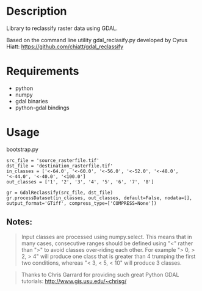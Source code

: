 Description
============

Library to reclassify raster data using GDAL.

Based on the command line utility gdal_reclasify.py 
developed by Cyrus Hiatt:
https://github.com/chiatt/gdal_reclassify

Requirements
=============

* python
* numpy
* gdal binaries
* python-gdal bindings

Usage
=======

bootstrap.py

```
src_file = 'source_rasterfile.tif'
dst_file = 'destination_rasterfile.tif'
in_classes = ['<-64.0', '<-60.0', '<-56.0', '<-52.0', '<-48.0', '<-44.0', '<-40.0', '<100.0']
out_classes = ['1', '2', '3', '4', '5', '6', '7', '8']

gr = GdalReclassify(src_file, dst_file)
gr.processDataset(in_classes, out_classes, default=False, nodata=[], output_format='GTiff', compress_type=['COMPRESS=None'])
```


Notes:
------


>Input classes are processed using numpy.select. This means that in many cases, consecutive ranges should be defined using "<" rather than ">" to avoid classes over-riding each other.  For example "> 0, > 2, > 4" will produce one class that is greater than 4 trumping the first two conditions, whereas "< 3, < 5, < 10" will produce 3 classes.

>Thanks to Chris Garrard for providing such great Python GDAL tutorials: http://www.gis.usu.edu/~chrisg/
